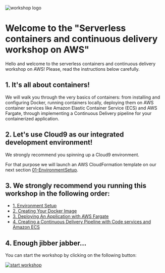 ![workshop logo](https://github.com/patrici0/ecs-code-on-aws/blob/master/images/containers-on-aws-worshop-logo.jpg)

# Welcome to the "Serverless containers and continuous delivery workshop on AWS"

Hello and welcome to the serverless containers and continuous delivery workshop on AWS! Please, read the instructions below carefully.

## 1. It's all about containers!

We will walk you through the very basics of containers: from installing and configuring Docker, running containers locally, deploying them on AWS container services like Amazon Elastic Container Service (ECS) and AWS Fargate, through implementing a Continuous Delivery pipeline for your containerized application.

## 2. Let's use Cloud9 as our integrated development environment!

We strongly recommend you spinning up a Cloud9 environment.

For that purpose we will launch an AWS CloudFormation template on our next section [01-EnvironmentSetup](https://github.com/patrici0/ecs-code-on-aws/tree/master/01-EnvironmentSetup).

## 3. We strongly recommend you running this workshop in the following order:

* [1. Environment Setup](/01-EnvironmentSetup)
* [2. Creating Your Docker Image](/02-CreatingDockerImage)
* [3. Deploying An Application with AWS Fargate](/03-DeployFargate)
* [4. Creating a Continuous Delivery Pipeline with Code services and Amazon ECS](/04-ContinuousDelivery)

## 4. Enough jibber jabber...

You can start the workshop by clicking on the following button:

[![start workshop](/images/start_workshop.png)][start_workshop]

[start_workshop]: /01-EnvironmentSetup

